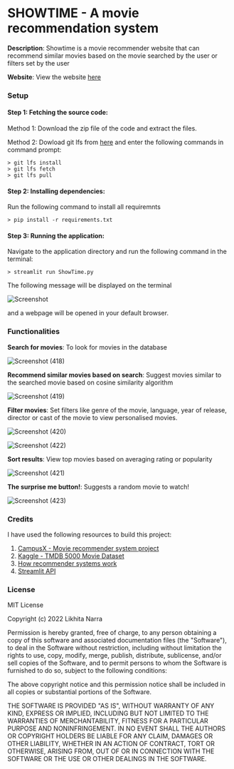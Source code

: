 # **SHOWTIME** - A movie recommendation system
**Description**: Showtime is a movie recommender website that can recommend similar movies based on the movie searched by the user or filters set by the user

**Website**: View the website [here](https://share.streamlit.io/likhita-narra/showtimeapp/main/ShowTime.py)

### **Setup**

#### Step 1: Fetching the source code:
Method 1: Download the zip file of the code and extract the files.

Method 2: Dowload git lfs from [here](https://git-lfs.github.com/) and enter the following commands in command prompt:
```
> git lfs install
> git lfs fetch
> git lfs pull
```

#### Step 2: Installing dependencies:
Run the following command to install all requiremnts
```
> pip install -r requirements.txt
```

#### Step 3: Running the application:
Navigate to the application directory and run the following command in the terminal:
```
> streamlit run ShowTime.py
```
The following message will be displayed on the terminal

![Screenshot](https://user-images.githubusercontent.com/76270840/170884797-34493067-1adf-4013-974a-22bbfd60a1bd.png)

and a webpage will be opened in your default browser.

### **Functionalities**
**Search for movies**: To look for movies in the database

![Screenshot (418)](https://user-images.githubusercontent.com/76270840/170885685-b54ec372-3d92-4250-a030-c1e65817b5c7.png)

**Recommend similar movies based on search**: Suggest movies similar to the searched movie based on cosine similarity algorithm

![Screenshot (419)](https://user-images.githubusercontent.com/76270840/170885746-cb6d9563-05dc-4f00-923b-9fec22de90d7.png)

**Filter movies**: Set filters like genre of the movie, language, year of release, director or cast of the movie to view personalised movies.

![Screenshot (420)](https://user-images.githubusercontent.com/76270840/170885818-6249b1c0-c91e-46e7-8b41-fd0f7e5f88d2.png)

![Screenshot (422)](https://user-images.githubusercontent.com/76270840/170885830-1885b20a-6094-477f-bee1-cf672b8c7609.png)

**Sort results**: View top movies based on averaging rating or popularity

![Screenshot (421)](https://user-images.githubusercontent.com/76270840/170885871-1f1e8a2e-9230-49ff-83f0-b55d6bc81b50.png)

**The surprise me button!**: Suggests a random movie to watch!

![Screenshot (423)](https://user-images.githubusercontent.com/76270840/170885975-b0b4c518-e8b8-4757-a282-ae08fd71e428.png)

### **Credits**
I have used the following resources to build this project:
1. [CampusX - Movie recommender system project](https://youtu.be/1xtrIEwY_zY)
2. [Kaggle - TMDB 5000 Movie Dataset](https://www.kaggle.com/datasets/tmdb/tmdb-movie-metadata?select=tmdb_5000_movies.csv)
3. [How recommender systems work](https://youtu.be/n3RKsY2H-NE)
4. [Streamlit API](https://streamlit.io/)

### **License**

MIT License

Copyright (c) 2022 Likhita Narra

Permission is hereby granted, free of charge, to any person obtaining a copy
of this software and associated documentation files (the "Software"), to deal
in the Software without restriction, including without limitation the rights
to use, copy, modify, merge, publish, distribute, sublicense, and/or sell
copies of the Software, and to permit persons to whom the Software is
furnished to do so, subject to the following conditions:

The above copyright notice and this permission notice shall be included in all
copies or substantial portions of the Software.

THE SOFTWARE IS PROVIDED "AS IS", WITHOUT WARRANTY OF ANY KIND, EXPRESS OR
IMPLIED, INCLUDING BUT NOT LIMITED TO THE WARRANTIES OF MERCHANTABILITY,
FITNESS FOR A PARTICULAR PURPOSE AND NONINFRINGEMENT. IN NO EVENT SHALL THE
AUTHORS OR COPYRIGHT HOLDERS BE LIABLE FOR ANY CLAIM, DAMAGES OR OTHER
LIABILITY, WHETHER IN AN ACTION OF CONTRACT, TORT OR OTHERWISE, ARISING FROM,
OUT OF OR IN CONNECTION WITH THE SOFTWARE OR THE USE OR OTHER DEALINGS IN THE
SOFTWARE.
